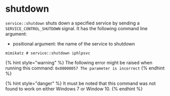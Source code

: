 # shutdown

`service::shutdown` shuts down a specified service by sending a `SERVICE_CONTROL_SHUTDOWN` signal. It has the following command line argument:

* positional argument: the name of the service to shutdown

```
mimikatz # service::shutdown iphlpsvc
```

{% hint style="warning" %}
The following error might be raised when running this command: `0x00000057 The parameter is incorrect`
{% endhint %}

{% hint style="danger" %}
It must be noted that this command was not found to work on either Windows 7 or Window 10.
{% endhint %}
